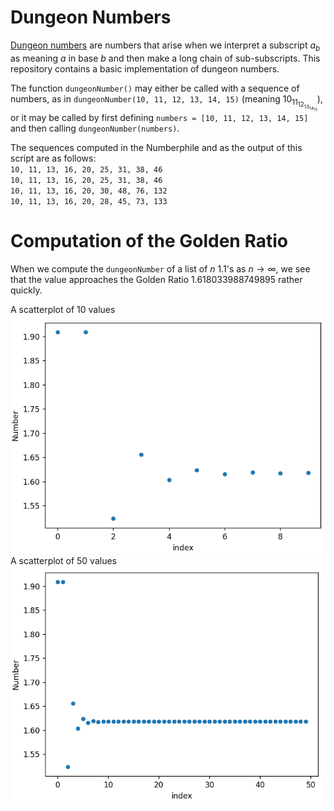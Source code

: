 # Dungeon Numbers
[Dungeon numbers](https://www.youtube.com/watch?v=xNx3JxRhnZE) are numbers that arise when we interpret a subscript $a_b$ as meaning $a$ in base $b$ and then make a long chain of sub-subscripts. This repository contains a basic implementation of dungeon numbers. 

The function `dungeonNumber()` may either be called with a sequence of numbers, as in `dungeonNumber(10, 11, 12, 13, 14, 15)` (meaning $10_{11_{12_{13_{14_{15}}}}}$), or it may be called by first defining `numbers = [10, 11, 12, 13, 14, 15]` and then calling `dungeonNumber(numbers)`. 

The sequences computed in the Numberphile and as the output of this script are as follows: \
`10, 11, 13, 16, 20, 25, 31, 38, 46` \
`10, 11, 13, 16, 20, 25, 31, 38, 46` \
`10, 11, 13, 16, 20, 30, 48, 76, 132` \
`10, 11, 13, 16, 20, 28, 45, 73, 133`

# Computation of the Golden Ratio
When we compute the `dungeonNumber` of a list of $n$ 1.1's as $n \to \infty$, we see that the value approaches the Golden Ratio 1.618033988749895 rather quickly. 

A scatterplot of 10 values
![10](10.png) \
A scatterplot of 50 values
![50](50.png)